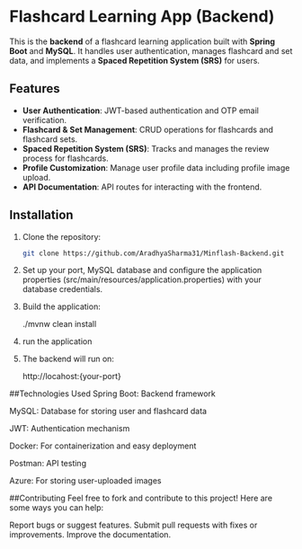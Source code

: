 # Flashcard Learning App (Backend)

This is the **backend** of a flashcard learning application built with **Spring Boot** and **MySQL**. It handles user authentication, manages flashcard and set data, and implements a **Spaced Repetition System (SRS)** for users.

## Features

- **User Authentication**: JWT-based authentication and OTP email verification.
- **Flashcard & Set Management**: CRUD operations for flashcards and flashcard sets.
- **Spaced Repetition System (SRS)**: Tracks and manages the review process for flashcards.
- **Profile Customization**: Manage user profile data including profile image upload.
- **API Documentation**: API routes for interacting with the frontend.

## Installation

1. Clone the repository:
   ```bash
   git clone https://github.com/AradhyaSharma31/Minflash-Backend.git
   
2. Set up your port, MySQL database and configure the application properties (src/main/resources/application.properties) with your database credentials.
  
3. Build the application:

   ./mvnw clean install

4. run the application

5. The backend will run on:

   http://locahost:{your-port}

##Technologies Used
Spring Boot: Backend framework

MySQL: Database for storing user and flashcard data

JWT: Authentication mechanism

Docker: For containerization and easy deployment

Postman: API testing

Azure: For storing user-uploaded images

##Contributing
Feel free to fork and contribute to this project! Here are some ways you can help:

Report bugs or suggest features.
Submit pull requests with fixes or improvements.
Improve the documentation.
